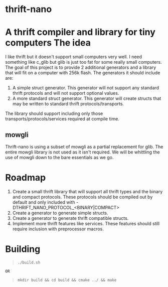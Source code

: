 thrift-nano
===========
A thrift compiler and library for tiny computers
The idea
========
I like thrift but it doesn't support small computers very well.  I need something like c_glib but glib is just too fat for some really small computers.  The goal of this project is to provide 2 additional generators and a library that will fit on a computer with 256k flash.  The generators it should include are:

1. A simple struct generator.  This generator will not support any standard thrift protocols and will not support optional values.
2. A more standard struct generator.  This generator will create structs that may be written to standard thrift protocols/transports.

The library should support including only those transports/protocols/services required at compile time.

mowgli
------
Thrift-nano is using a subset of mowgli as a partial replacement for glib.  The entire mowgli library is not used as it isn't required.  We will be whittling the use of mowgli down to the bare essentials as we go.

Roadmap
=======
1. Create a small thrift library that will support all thrift types and the binary and compact protocols.  These protocols should be compiled out by default and only included with -DTHRIFT_NANO_PROTOCOL_<BINARY|COMPACT>
2. Create a generator to generate simple structs.
3. Create a generator to generate thrift compatible structs.
4. Implement more thrift features like services.  These features should still require inclusion with preprocessor macros.

Building
========
>`./build.sh`

	OR

>`mkdir build && cd build && cmake ../ && make`

